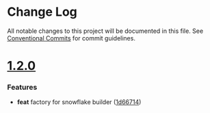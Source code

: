 # Change Log

All notable changes to this project will be documented in this file.
See [Conventional Commits](https://conventionalcommits.org) for commit guidelines.



# [1.2.0](https://github.com/go-courier/snowflakeid/compare/v1.1.0...v1.2.0)

### Features

* **feat** factory for snowflake builder ([1d66714](https://github.com/go-courier/snowflakeid/commit/1d667144327b5e193327a408f3c20af60bec8f50))
